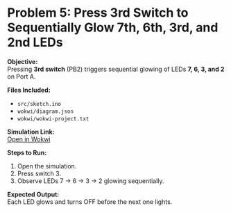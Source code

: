 # Problem 5: Press 3rd Switch to Sequentially Glow 7th, 6th, 3rd, and 2nd LEDs

**Objective:**  
Pressing **3rd switch** (PB2) triggers sequential glowing of LEDs **7, 6, 3, and 2** on Port A.

**Files Included:**  
- `src/sketch.ino`  
- `wokwi/diagram.json`  
- `wokwi/wokwi-project.txt`

**Simulation Link:**  
[Open in Wokwi](https://wokwi.com/projects/444042137797491713)

**Steps to Run:**  
1. Open the simulation.  
2. Press switch 3.  
3. Observe LEDs 7 → 6 → 3 → 2 glowing sequentially.

**Expected Output:**  
Each LED glows and turns OFF before the next one lights.
